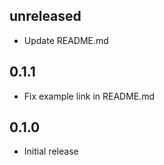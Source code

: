## unreleased

- Update README.md

## 0.1.1

- Fix example link in README.md

## 0.1.0

- Initial release
